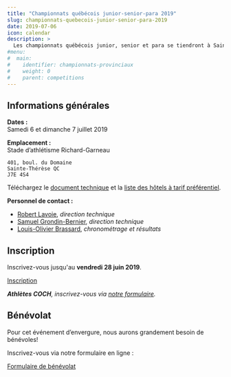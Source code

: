 ```yaml
---
title: "Championnats québécois junior-senior-para 2019"
slug: championnats-quebecois-junior-senior-para-2019
date: 2019-07-06
icon: calendar
description: >
  Les championnats québécois junior, senior et para se tiendront à Sainte-Thérèse du 6 au 7 juillet 2019, ainsi que les [Championnats canadiens vétéran](/competitions/championnats-canadiens-veteran-2019) du 5 au 7 juillet 2019 et les [Championnats québécois de pentathlon benjamin-cadet](/competitions/championnats-quebecois-pentathlon-2019/).
#menu:
#  main:
#    identifier: championnats-provinciaux
#    weight: 0
#    parent: competitions
---
```


## Informations générales

**Dates :**  
Samedi 6 et dimanche 7 juillet 2019

**Emplacement :**  
Stade d’athlétisme Richard-Garneau  
```
401, boul. du Domaine  
Sainte-Thérèse QC  
J7E 4S4
```

Téléchargez le [document technique](https://assets.corsaire-chaparral.org/competitions/2019/championnats-qc/document-technique-championnats-quebecois-jun-sen-para-2019.pdf) et la [liste des hôtels à tarif préférentiel](https://assets.corsaire-chaparral.org/competitions/2019/championnats-qc/hotels-championnats-qc-2019.pdf).

**Personnel de contact :**  

- [Robert Lavoie](mailto:robertlecoach@gmail.com), _direction technique_
- [Samuel Grondin-Bernier](mailto:grondin750@hotmail.com), _direction technique_
- [Louis-Olivier Brassard](mailto:louis@corsaire-chaparral.org), _chronométrage et résultats_

## Inscription

Inscrivez-vous jusqu'au **vendredi 28 juin 2019**.

<a href="https://avs-sport.com/inscriptions.php?comp=400" class="btn btn-primary">Inscription <span class="icon icon-pencil"></span></a>

_**Athlètes COCH**, inscrivez-vous via [notre formulaire](https://campagnes.corsaire-chaparral.org/inscription-champprov-2019)._

## Bénévolat

Pour cet événement d’envergure, nous aurons grandement besoin de bénévoles!

Inscrivez-vous via notre formulaire en ligne :

<a href="https://campagnes.corsaire-chaparral.org/benevolat-provinciaux-ete-2019" target="_blank" class="btn btn-primary">
<span class="icon icon-assignment"></span>
Formulaire de bénévolat
</a>

